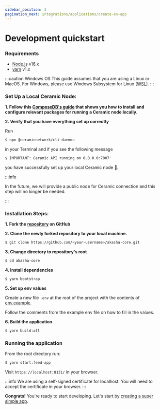 ```yaml
---
sidebar_position: 3
pagination_next: integrations/applications/create-an-app
---
```


# Development quickstart

### Requirements

- [Node.js](https://nodejs.org) v16.x
- [yarn](https://classic.yarnpkg.com/lang/en/) v1.x

:::caution Windows OS
This guide assumes that you are using a Linux or MacOS. For Windows, please use Windows Subsystem for Linux ([WSL](https://docs.microsoft.com/en-us/windows/wsl/install)).
:::

### Set Up a Local Ceramic Node:
   
**1. Follow this [ComposeDB's guide](https://composedb.js.org/docs/0.4.x/set-up-your-environment) that shows you how to install and configure relevant packages for running a Ceramic node locally.**

**2. Verify that you have everything set up correctly**

Run

```bash
$ npx @ceramicnetwork/cli daemon
```

in your Terminal and if you see the following message

```bash
$ IMPORTANT: Ceramic API running on 0.0.0.0:7007'
```
you have successfully set up your local Ceramic node 🚀.

:::info

In the future, we will provide a public node for Ceramic connection and this step will no longer be needed.

:::


### Installation Steps:

**1. Fork the [repository](https://github.com/AKASHAorg/akasha-core) on GitHub**

**2. Clone the newly forked repository to your local machine.**

```bash title="replace <your-username> with your GitHub username"
$ git clone https://github.com/<your-username>/akasha-core.git
```

**3. Change directory to repository's root**

```bash
$ cd akasha-core
```

**4. Install dependencies**

```bash
$ yarn bootstrap
```

**5. Set up env values**

Create a new file `.env` at the root of the project with the contents of [env.example](https://github.com/AKASHAorg/akasha-core/blob/next/.env.example).

Follow the comments from the example env file on how to fill in the values.

**6. Build the application**

```bash
$ yarn build:all
```

### Running the application

From the root directory run:

```bash
$ yarn start:feed-app
```

Visit `https://localhost:8131/` in your browser.

:::info
We are using a self-signed certificate for localhost.
You will need to accept the certificate in your browser.
:::

**Congrats!** You're ready to start developing.
Let's start by [creating a super simple app](/integrations/applications/create-an-app).